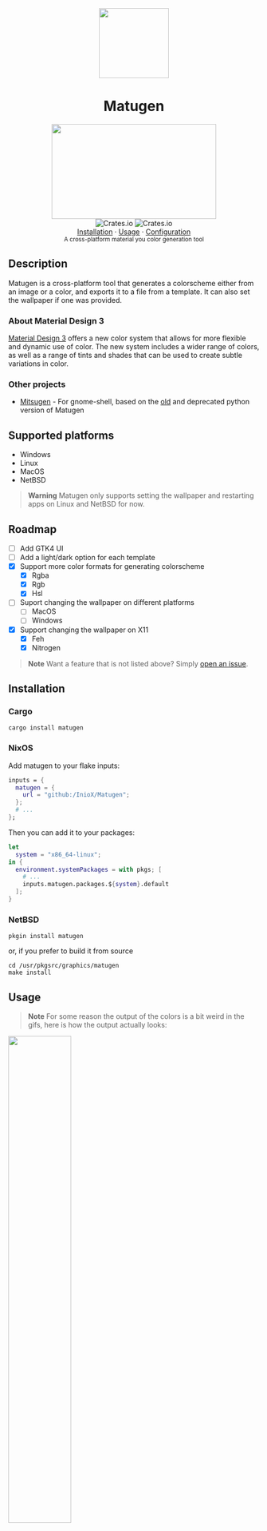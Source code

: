 <div align="center">
     <img src="https://user-images.githubusercontent.com/81521595/226138807-db504bdf-4eb5-4fe9-9ee5-a1a1395d70dc.png" width=140>
      <h1>Matugen</h1>
 </div>
    
<div align="center">
     <img src="https://user-images.githubusercontent.com/81521595/236634805-15e68f9b-44a5-4efc-b275-0eb1f6a28bd9.gif" width="330" height="190"/>
     <br>
     <img alt="Crates.io" src="https://img.shields.io/crates/l/matugen?color=white&logo=license&style=for-the-badge">
     <img alt="Crates.io" src="https://img.shields.io/crates/v/matugen?color=white&logo=rust&style=for-the-badge">
     <br> 
     <a href="#installation">Installation</a>
    ·
    <a href="#usage">Usage</a>
    ·
    <a href="#configuration">Configuration</a>
</div>

<div align="center">
  <sub>A cross-platform material you color generation tool
</div>
     
## Description

Matugen is a cross-platform tool that generates a colorscheme either from an image or a color, and exports it to a file from a template. It can also set the wallpaper if one was provided.


### About Material Design 3
[Material Design 3](https://m3.material.io/) offers a new color system that allows for more flexible and dynamic use of color. The new system includes a wider range of colors, as well as a range of tints and shades that can be used to create subtle variations in color.

### Other projects
- [Mitsugen](https://github.com/DimitrisMilonopoulos/mitsugen) - For gnome-shell, based on the [old](https://github.com/InioX/matugen/tree/python) and deprecated python version of Matugen
     
## Supported platforms
- Windows
- Linux
- MacOS
- NetBSD
>**Warning** Matugen only supports setting the wallpaper and restarting apps on Linux and NetBSD for now.
     
## Roadmap

- [ ] Add GTK4 UI
- [ ] Add a light/dark option for each template
- [x] Support more color formats for generating colorscheme
    - [x] Rgba
    - [x] Rgb
    - [x] Hsl
- [ ] Suport changing the wallpaper on different platforms
     - [ ] MacOS
     - [ ] Windows
- [x] Support changing the wallpaper on X11
     - [x] Feh
     - [x] Nitrogen

>**Note** Want a feature that is not listed above? Simply [open an issue](https://github.com/InioX/Matugen/issues).

## Installation

### Cargo

```shell
cargo install matugen
```

### NixOS
Add matugen to your flake inputs:
```nix
inputs = {
  matugen = {
    url = "github:/InioX/Matugen";
  };
  # ...
};
```
Then you can add it to your packages:
```nix
let
  system = "x86_64-linux";
in {
  environment.systemPackages = with pkgs; [    
    # ...
    inputs.matugen.packages.${system}.default
  ];
}
```

### NetBSD
```shell
pkgin install matugen
```
or, if you prefer to build it from source
```shell
cd /usr/pkgsrc/graphics/matugen
make install
```

## Usage

>**Note** For some reason the output of the colors is a bit weird in the gifs, here is how the output actually looks:
<img src="https://media.discordapp.net/attachments/1107367450909081662/1137395882749341736/image.png?width=1360&height=102" width="50%">

### Help
<img src="./assets/images/help.gif" width=300>

```sh
matugen -h
matugen --help
```

### Verbose mode
<img src="./assets/images/verbose.gif" width=300>

```sh
matugen -v <other-arguments>
```
     
### Generate from an image
<img src="./assets/images/image.gif" width=300>

```sh
# Dark mode
matugen image /path/to/wallpaper/
# Light mode
matugen image /path/to/wallpaper/ -l
# AMOLED/"pure dark" mode
matugen image /path/to/wallpaper/ -a

```
Example:
```sh
matugen image ~/wall/snow.png -l
```
     
### Generate from a color
<img src="./assets/images/color.gif" width=300>

```sh
# Dark mode
matugen color hsl <hsl color> -l
# Light mode
matugen color hex <hex color> -l
# AMOLED/"pure dark" mode
matugen color rgb <rgb color> -a
```
Example:
```sh
matugen color hex "#ffbf9b"
matugen color rgb "rgb(63, 106, 171)" -l
matugen color hsl "hsl(216.34, 45.75%, 45.88%)" -a
```

### Creating templates
The basic syntax for using colors is `prefix + {color}` (The default prefix is `@`, so the usage would be `@{color}`).

#### Keywords
```css
@define-color primary @{primary}; /* Result: #ffb783 */
@define-color primary @{primary.hex}; /* Result: #ffb783 */
@define-color primary @{primary.rgb}; /* Result: rgb(255, 183, 131) */
@define-color primary @{primary.rgba}; /* Result: rgba(255, 183, 131, 255) */
@define-color primary @{primary.strip}; /* Result: ffb783 */

```

You can also get the image (if it was provided) by using:
```css
@import url("@{image}"); /* Result: /home/ini/Downloads/wallpaper.jpg */
```
>**Note** If no image was provided, Matugen will just skip over the image keyword

#### Example of all the color keywords:
```css
/*colors.css*/
@define-color primary @{primary.rgb};
@define-color onPrimary @{on_primary.rgb};
@define-color primaryContainer @{primary_container.strip};
@define-color onPrimaryContainer @{on_primary_container};
@define-color secondary @{secondary};
@define-color onSecondary @{on_secondary.strip};
@define-color secondaryContainer @{secondary_container.rgba};
@define-color onSecondaryContainer @{on_secondary_container};
@define-color tertiary @{tertiary};
@define-color onTertiary @{on_tertiary};
@define-color tertiaryContainer @{tertiary_container};
@define-color onTertiaryContainer @{on_tertiary_container.strip};
@define-color error @{error};
@define-color onError @{on_error.rgba};
@define-color errorContainer @{error_container.rgba};
@define-color onErrorContainer @{on_error_container};
@define-color background @{background};
@define-color onBackground @{on_background.strip};
@define-color surface @{surface};
@define-color onSurface @{on_surface};
@define-color surfaceVariant @{surface_variant};
@define-color onSurfaceVariant @{on_surface_variant};
@define-color outline @{outline.rgba};
@define-color shadow @{shadow};
@define-color inverseSurface @{inverse_surface.strip};
@define-color inverseOnSurface @{inverse_on_surface};
@define-color inversePrimary @{inverse_primary.strip};
```

## Configuration
Here is a list of different locations for the configuration file:
- Windows: `C:\Users\user\AppData\Roaming\InioX\matugen\config\config.toml`
- Linux: `/home/user/.config/matugen/config.toml`
- MacOS: `/Users/user/Library/Application Support/com.InioX.matugen/config.toml`

>**Note** You can also use a custom configuration path by using the `-c` argument

### Configuration items
| Name             | Type                 | Default | Description                                                                    |
|------------------|----------------------|---------|--------------------------------------------------------------------------------|
| reload_apps      | bool                 | false   | Whether to reload apps.                                                        |
| reload_apps_list | Apps (see below)     | None    | Which apps to reload.                                                          |
| set_wallpaper    | bool                 | false   | Whether to set the wallpaper (if `true`, requires `wallpaper_tool` to be set). |
| wallpaper_tool   | String               | None    | The wallpaper tool to use (`Swwww`, `Swaybg`, `Feh`, `Nitrogen`).              |
| prefix           | String               | "@"     | The prefix to use (for example: `@{primary}`)                                  |
| run_after        | Vec\<String\>        | []      | The commands to run after the templates have been generated.                   |
| swww_options     | Vec\<Vec\<String\>\> | []      | The options to use for [Swww](https://github.com/Horus645/swww)               |
| feh_options      | Vec\<String\>        | []      | The options to use for [Feh](https://github.com/derf/feh)                      |

### Apps
| Name      | Type | Default | Description                      |
|-----------|------|---------|----------------------------------|
| kitty     | bool | None    | Whether to reload kitty.         |
| waybar    | bool | None    | Whether to reload waybar.        |
| dunst     | bool | None    | Whether to reload dunst.         |
| gtk_theme | bool | None    | Whether to reload the GTK theme. |

### Example configuration
```toml
# config_directory/config.toml
[config]
reload_apps = true
set_wallpaper = true
wallpaper_tool = 'Swww'
prefix = '@'
swww_options = [
    "--transition-type",
    "center",
]
run_after = [
    [ "echo", "'hello'" ],
    [ "echo", "'hello again'" ],
]

[config.reload_apps_list]
waybar = true
kitty = true
gtk_theme = true
dunst = true
```

### Adding templates
```toml
# config_directory/config.toml

[templates.test] # First way of adding template
input_path = '~/.config/example/template.css'
output_path = '~/.config/example'

[templates] # Another way
test2 = { input_path = '~/.config/example/template2.css', output_path = '~/.config/example2' }
```

## Acknowledgment
- [material-color-utilities-rs](https://github.com/alphaqu/material-color-utilities-rs)
